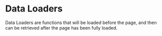 # Data Loaders

Data Loaders are functions that will be loaded before the page, and then can be retrieved after the page has been fully loaded.